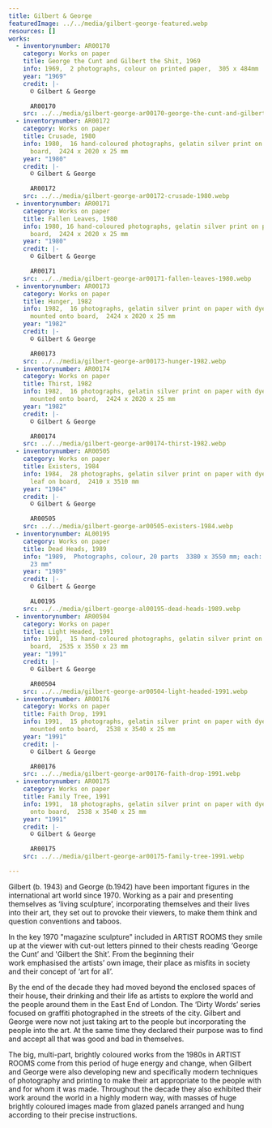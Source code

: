 ```yaml
---
title: Gilbert & George
featuredImage: ../../media/gilbert-george-featured.webp
resources: []
works:
  - inventorynumber: AR00170
    category: Works on paper
    title: George the Cunt and Gilbert the Shit, 1969
    info: 1969,  2 photographs, colour on printed paper,  305 x 484mm
    year: "1969"
    credit: |-
      © Gilbert & George

      AR00170
    src: ../../media/gilbert-george-ar00170-george-the-cunt-and-gilbert-the-shit-1969.webp
  - inventorynumber: AR00172
    category: Works on paper
    title: Crusade, 1980
    info: 1980,  16 hand-coloured photographs, gelatin silver print on paper on
      board,  2424 x 2020 x 25 mm
    year: "1980"
    credit: |-
      © Gilbert & George

      AR00172
    src: ../../media/gilbert-george-ar00172-crusade-1980.webp
  - inventorynumber: AR00171
    category: Works on paper
    title: Fallen Leaves, 1980
    info: 1980, 16 hand-coloured photographs, gelatin silver print on paper on
      board,  2424 x 2020 x 25 mm
    year: "1980"
    credit: |-
      © Gilbert & George

      AR00171
    src: ../../media/gilbert-george-ar00171-fallen-leaves-1980.webp
  - inventorynumber: AR00173
    category: Works on paper
    title: Hunger, 1982
    info: 1982,  16 photographs, gelatin silver print on paper with dye on paper
      mounted onto board,  2424 x 2020 x 25 mm
    year: "1982"
    credit: |-
      © Gilbert & George

      AR00173
    src: ../../media/gilbert-george-ar00173-hunger-1982.webp
  - inventorynumber: AR00174
    category: Works on paper
    title: Thirst, 1982
    info: 1982,  16 photographs, gelatin silver print on paper with dye on paper
      mounted onto board,  2424 x 2020 x 25 mm
    year: "1982"
    credit: |-
      © Gilbert & George

      AR00174
    src: ../../media/gilbert-george-ar00174-thirst-1982.webp
  - inventorynumber: AR00505
    category: Works on paper
    title: Existers, 1984
    info: 1984,  28 photographs, gelatin silver print on paper with dye and silver
      leaf on board,  2410 x 3510 mm
    year: "1984"
    credit: |-
      © Gilbert & George

      AR00505
    src: ../../media/gilbert-george-ar00505-existers-1984.webp
  - inventorynumber: AL00195
    category: Works on paper
    title: Dead Heads, 1989
    info: "1989,  Photographs, colour, 20 parts  3380 x 3550 mm; each: 845 x 710 x
      23 mm"
    year: "1989"
    credit: |-
      © Gilbert & George

      AL00195
    src: ../../media/gilbert-george-al00195-dead-heads-1989.webp
  - inventorynumber: AR00504
    category: Works on paper
    title: Light Headed, 1991
    info: 1991,  15 hand-coloured photographs, gelatin silver print on paper on
      board,  2535 x 3550 x 23 mm
    year: "1991"
    credit: |-
      © Gilbert & George

      AR00504
    src: ../../media/gilbert-george-ar00504-light-headed-1991.webp
  - inventorynumber: AR00176
    category: Works on paper
    title: Faith Drop, 1991
    info: 1991,  15 photographs, gelatin silver print on paper with dye on paper
      mounted onto board,  2538 x 3540 x 25 mm
    year: "1991"
    credit: |-
      © Gilbert & George

      AR00176
    src: ../../media/gilbert-george-ar00176-faith-drop-1991.webp
  - inventorynumber: AR00175
    category: Works on paper
    title: Family Tree, 1991
    info: 1991,  18 photographs, gelatin silver print on paper with dye on paper
      onto board,  2538 x 3540 x 25 mm
    year: "1991"
    credit: |-
      © Gilbert & George

      AR00175
    src: ../../media/gilbert-george-ar00175-family-tree-1991.webp

---
```


Gilbert (b. 1943) and George (b.1942) have been important figures in the international art world since 1970. Working as a pair and presenting themselves as ‘living sculpture’, incorporating themselves and their lives into their art, they set out to provoke their viewers, to make them think and question conventions and taboos.

In the key 1970 "magazine sculpture" included in ARTIST ROOMS they smile up at the viewer with cut-out letters pinned to their chests reading ‘George the Cunt’ and 'Gilbert the Shit’. From the beginning their work emphasised the artists’ own image, their place as misfits in society and their concept of ‘art for all’.

By the end of the decade they had moved beyond the enclosed spaces of their house, their drinking and their life as artists to explore the world and the people around them in the East End of London. The ‘Dirty Words’ series focused on graffiti photographed in the streets of the city. Gilbert and George were now not just taking art to the people but incorporating the people into the art. At the same time they declared their purpose was to find and accept all that was good and bad in themselves.

The big, multi-part, brightly coloured works from the 1980s in ARTIST ROOMS come from this period of huge energy and change, when Gilbert and George were also developing new and specifically modern techniques of photography and printing to make their art appropriate to the people with and for whom it was made. Throughout the decade they also exhibited their work around the world in a highly modern way, with masses of huge brightly coloured images made from glazed panels arranged and hung according to their precise instructions.